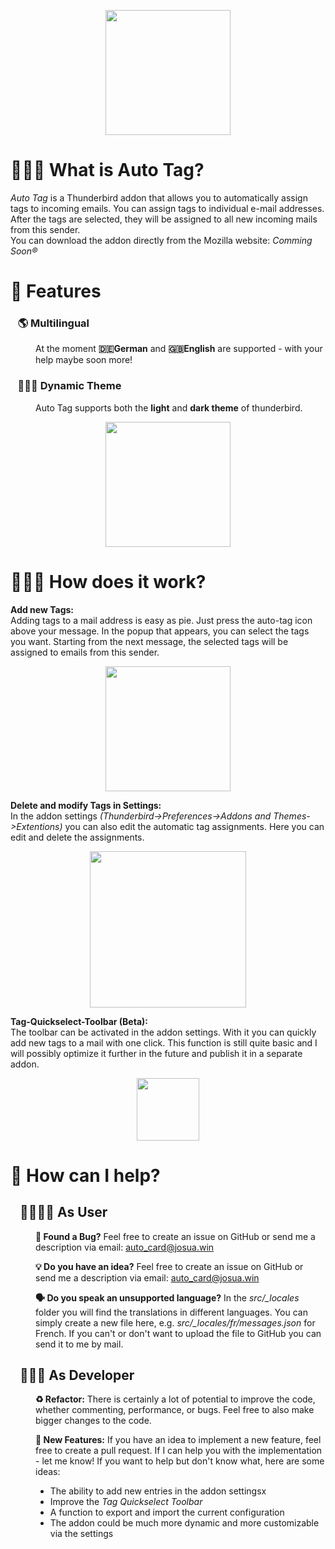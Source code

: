 <p align="center">
  <img src="https://cdn.josuakoehler.de/AutoTag/LogoAutoTag_Title.png" height="200"/>
</p>

# 🤷🏼‍♂️ What is Auto Tag?
_Auto Tag_ is a Thunderbird addon that allows you to automatically assign tags to incoming emails. You can assign tags to individual e-mail addresses. After the tags are selected, they will be assigned to all new incoming mails from this sender.  
You can download the addon directly from the Mozilla website: _Comming Soon®_

# 🚀 Features
### &nbsp;&nbsp;&nbsp;🌎 Multilingual
<dl>
	<dd>
At the moment <b>🇩🇪German</b> and <b>🇬🇧English</b> are supported - with your help maybe soon more!
	</dd>
</dl>

### &nbsp;&nbsp;&nbsp;👨🏼‍🎨 Dynamic Theme
<dl><dd>
Auto Tag supports both the <b>light</b> and <b>dark theme</b> of thunderbird.
</dd></dl>
<p align="center">
  <img src="https://cdn.josuakoehler.de/AutoTag/Auto_Tags_Theme.png" height="200"/>
</p>



# 👨🏼‍🏫 How does it work?

**Add new Tags:**  
Adding tags to a mail address is easy as pie. Just press the auto-tag icon above your message. In the popup that appears, you can select the tags you want. Starting from the next message, the selected tags will be assigned to emails from this sender.
<p align="center">
  <img src="https://cdn.josuakoehler.de/AutoTag/Tag_Select_Demo.gif" height="200"/>
</p>

**Delete and modify Tags in Settings:**  
In the addon settings _(Thunderbird->Preferences->Addons and Themes->Extentions)_ you can also edit the automatic tag assignments. Here you can edit and delete the assignments.
<p align="center">
  <img src="https://cdn.josuakoehler.de/AutoTag/Auto_Tag_settings.gif" height="250"/>
</p>

**Tag-Quickselect-Toolbar (Beta):**  
The toolbar can be activated in the addon settings. With it you can quickly add new tags to a mail with one click. This function is still quite basic and I will possibly optimize it further in the future and publish it in a separate addon. 
<p align="center">
  <img src="https://cdn.josuakoehler.de/AutoTag/Auto_Tag_Toolbar.gif" height="100"/>
</p>


# 🤝 How can I help?


## &nbsp;&nbsp;&nbsp;👩‍👩‍👧‍👦 As User
<dl><dd>
<p><b>🐞 Found a Bug?</b> Feel free to create an issue on GitHub or send me a description via email: <a href="mailto:auto_card@josua.win">auto_card@josua.win</a></p>
<p><b>💡 Do you have an idea?</b> Feel free to create an issue on GitHub or send me a description via email: <a href="mailto:auto_card@josua.win">auto_card@josua.win</a></p></p>
<p><b>🗣 Do you speak an unsupported language?</b> In the <i>src/_locales</i> folder you will find the translations in different languages. You can simply create a new file here, e.g. <i>src/_locales/fr/messages.json</i> for French. If you can't or don't want to upload the file to GitHub you can send it to me by mail.</p>
</dd></dl>


## &nbsp;&nbsp;&nbsp;👨🏼‍💻 As Developer

<dl><dd>
<p><b>♻️ Refactor:</b> There is certainly a lot of potential to improve the code, whether commenting, performance, or bugs. Feel free to also make bigger changes to the code.</p>
<p><b>🎉 New Features:</b> If you have an idea to implement a new feature, feel free to create a pull request. If I can help you with the implementation - let me know! If you want to help but don't know what, here are some ideas:</p>
<ul>
<li>The ability to add new entries in the addon settingsx</li>
<li>Improve the <i>Tag Quickselect Toolbar</i></li>
<li>A function to export and import the current configuration</li>
<li>The addon could be much more dynamic and more customizable via the settings</li>
</ul>
</dd></dl>











